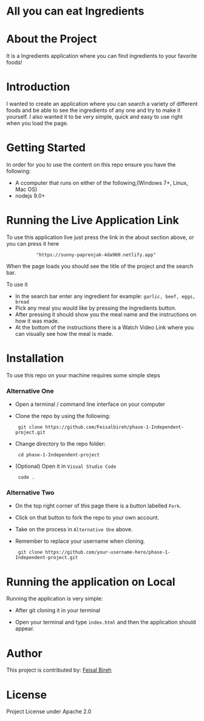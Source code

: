 # All you can eat Ingredients
 
# About the Project
 
It is a Ingredients application where you can find ingredients to your favorite foods!
 
# Introduction
 
I wanted to create an application where you can search a variety of different foods and be able to see the ingredients of any one and try to make it yourself. I also wanted it to be very simple, quick and easy to use right when you load the page.
 
# Getting Started
 
In order for you to use the content on this repo ensure you have the following:
 
- A ccomputer that runs on either of the following;(Windows 7+, Linux, Mac OS)
- nodejs 9.0+
 
# Running the Live Application Link
 
To use this application live just press the link in the about section above, or you can press it here
 
               "https://sunny-paprenjak-4da960.netlify.app"
 
When the page loads you should see the title of the project and the search bar.
 
To use it
- In the search bar enter any ingredient for example: `garlic, beef, eggs, bread`
- Pick any meal you would like by pressing the Ingredients button.
- After pressing it should show you the meal name and the instructions on how it was made.
- At the bottom of the instructions there is a Watch Video Link where you can visually see how the meal is made.
 
# Installation
 
To use this repo on your machine requires some simple steps
 
### Alternative One
- Open a terminal / command line interface on your computer
- Clone the repo by using the following:
 
       git clone https://github.com/Feisalbireh/phase-1-Independent-project.git
 
- Change directory to the repo folder:
 
       cd phase-1-Independent-project
 
- (Optional) Open it in ``Visual Studio Code``
 
       code .
 
### Alternative Two
 
- On the top right corner of this page there is a button labelled ``Fork``.
- Click on that button to fork the repo to your own account.
- Take on the process in ``Alternative One`` above.
- Remember to replace your username when cloning.
 
       git clone https://github.com/your-username-here/phase-1-Independent-project.git
# Running the application on Local
 
Running the application is very simple:
 
- After git cloning it in your terminal
 
- Open your terminal and type `index.html` and then the application should appear.
 
# Author
 
This project is contributed by:
[Feisal Bireh](https://github.com/Feisalbireh)
 
# License
Project License under Apache 2.0
